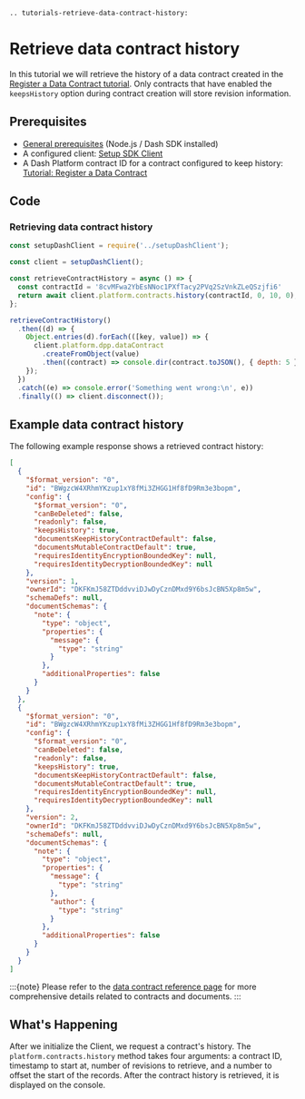 ```{eval-rst}
.. tutorials-retrieve-data-contract-history:
```

# Retrieve data contract history

In this tutorial we will retrieve the history of a data contract created in the [Register a Data
Contract tutorial](../../tutorials/contracts-and-documents/register-a-data-contract.md). Only
contracts that have enabled the `keepsHistory` option during contract creation will store revision
information.

## Prerequisites

* [General prerequisites](../../tutorials/introduction.md#prerequisites) (Node.js / Dash SDK installed)
* A configured client: [Setup SDK Client](../setup-sdk-client.md)
* A Dash Platform contract ID for a contract configured to keep history: [Tutorial: Register a Data Contract](../../tutorials/contracts-and-documents/register-a-data-contract.md)

## Code

### Retrieving data contract history

```javascript
const setupDashClient = require('../setupDashClient');

const client = setupDashClient();

const retrieveContractHistory = async () => {
  const contractId = '8cvMFwa2YbEsNNoc1PXfTacy2PVq2SzVnkZLeQSzjfi6'
  return await client.platform.contracts.history(contractId, 0, 10, 0);
};

retrieveContractHistory()
  .then((d) => {
    Object.entries(d).forEach(([key, value]) => {
      client.platform.dpp.dataContract
        .createFromObject(value)
        .then((contract) => console.dir(contract.toJSON(), { depth: 5 }));
    });
  })
  .catch((e) => console.error('Something went wrong:\n', e))
  .finally(() => client.disconnect());
```

## Example data contract history

The following example response shows a retrieved contract history:

```json
[
  {
    "$format_version": "0",
    "id": "BWgzcW4XRhmYKzup1xY8fMi3ZHGG1Hf8fD9Rm3e3bopm",
    "config": {
      "$format_version": "0",
      "canBeDeleted": false,
      "readonly": false,
      "keepsHistory": true,
      "documentsKeepHistoryContractDefault": false,
      "documentsMutableContractDefault": true,
      "requiresIdentityEncryptionBoundedKey": null,
      "requiresIdentityDecryptionBoundedKey": null
    },
    "version": 1,
    "ownerId": "DKFKmJ58ZTDddvviDJwDyCznDMxd9Y6bsJcBN5Xp8m5w",
    "schemaDefs": null,
    "documentSchemas": {
      "note": {
        "type": "object",
        "properties": {
          "message": {
            "type": "string"
          }
        },
        "additionalProperties": false
      }
    }
  },
  {
    "$format_version": "0",
    "id": "BWgzcW4XRhmYKzup1xY8fMi3ZHGG1Hf8fD9Rm3e3bopm",
    "config": {
      "$format_version": "0",
      "canBeDeleted": false,
      "readonly": false,
      "keepsHistory": true,
      "documentsKeepHistoryContractDefault": false,
      "documentsMutableContractDefault": true,
      "requiresIdentityEncryptionBoundedKey": null,
      "requiresIdentityDecryptionBoundedKey": null
    },
    "version": 2,
    "ownerId": "DKFKmJ58ZTDddvviDJwDyCznDMxd9Y6bsJcBN5Xp8m5w",
    "schemaDefs": null,
    "documentSchemas": {
      "note": {
        "type": "object",
        "properties": {
          "message": {
            "type": "string"
          },
          "author": {
            "type": "string"
          }
        },
        "additionalProperties": false
      }
    }
  }
]
```

:::{note}
Please refer to the [data contract reference page](../../reference/data-contracts.md) for more comprehensive details related to contracts and documents.
:::

## What's Happening

After we initialize the Client, we request a contract's history. The `platform.contracts.history`
method takes four arguments: a contract ID, timestamp to start at, number of revisions to retrieve,
and a number to offset the start of the records. After the contract history is retrieved, it is
displayed on the console.
